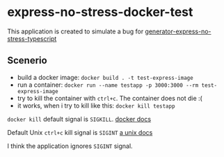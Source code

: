 # express-no-stress-docker-test
This application is created to simulate a bug for [generator-express-no-stress-typescript](https://github.com/cdimascio/generator-express-no-stress-typescript)

## Scenerio
- build a docker image: `docker build . -t test-express-image`
- run a container: `docker run --name testapp -p 3000:3000 --rm test-express-image`
- try to kill the container with `ctrl+c`. The container does not die :(
- it works, when i try to kill like this: `docker kill testapp`


`docker kill` default signal is `SIGKILL`. [docker docs](https://docs.docker.com/engine/reference/commandline/kill/) 

Default Unix `ctrl+c` kill signal is `SIGINT` [a unix docs](http://www.cs.kent.edu/~ruttan/sysprog/lectures/signals.html)

I think the application ignores `SIGINT` signal.